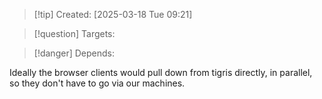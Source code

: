 
>[!tip] Created: [2025-03-18 Tue 09:21]

>[!question] Targets: 

>[!danger] Depends: 

Ideally the browser clients would pull down from tigris directly, in parallel, so they don't have to go via our machines.